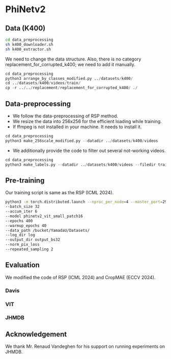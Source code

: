 # PhiNetv2

## Data (K400)

```sh
cd data_preprocessing
sh k400_downloader.sh
sh k400_extractor.sh
```

We need to change the data structure. Also, there is no category replacement_for_corrupted_k400; we need to add it manually. 

```python
cd data_preprocessing
python3 arrange_by_classes_modified.py ../datasets/k400/
cd ../datasets/k400/videos/train/
cp -r ../../replacement/replacement_for_corrupted_k400/ ./
```



## Data-preprocessing
- We follow the data-preprocessing of RSP method. 
- We resize the data into 256x256 for the efficient loading while training.
- If ffmpeg is not installed in your machine. It needs to install it.

```python
cd data_preprocessing
python3 make_256scale_modified.py --datadir ../datasets/k400/videos
```

- We additionally provide the code to filter out several not-working videos.

```python
cd data_preprocessing
python3 make_labels.py --datadir ../datasets/k400/videos --filedir train2
```

## Pre-training
Our training script is same as the RSP (ICML 2024). 

```sh
python3 -m torch.distributed.launch --nproc_per_node=4 --master_port=29500 main_pretrain_phinetv2.py
--batch_size 32
--accum_iter 6
--model phinetv2_vit_small_patch16
--epochs 400
--warmup_epochs 40
--data_path /bucket/YamadaU/Datasets/
--log_dir log
--output_dir output_bs32
--norm_pix_loss
--repeated_sampling 2 
```

## Evaluation
We modified the code of RSP (ICML 2024) and CropMAE (ECCV 2024). 

### Davis

### VIT

### JHMDB

## Acknowledgement
We thank Mr. Renaud Vandeghen for his support on running experiments on JHMDB.

